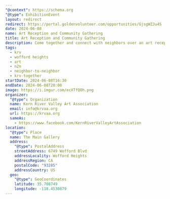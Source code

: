 ```yaml
---
"@context": https://schema.org
"@type": ExhibitionEvent
layout: redirect
redirect: https://portal.goldenvolunteer.com/opportunities/GjsgWZJu4S
date: 2024-06-08
name: Art Reception and Community Gathering
title: Art Reception and Community Gathering
description: Come together and connect with neighbors over an art reception.
tags:
  - krv
  - wofford heights
  - art
  - n2n
  - neighbor-to-neighbor
  - krv-together
startDate: 2024-06-08T16:30
endDate: 2024-06-08T20:00
image: https://i.imgur.com/ecXTfQOh.png
organizer:
  "@type": Organization
  name: Kern River Valley Art Association
  email: info@krvaa.org
  url: https://krvaa.org
  sameAs:
    - https://www.facebook.com/KernRiverValleyArtAssociation
location:
  "@type": Place
  name: The Main Gallery
  address:
    "@type": PostalAddress
    streetAddress: 6749 Wofford Blvd
    addressLocality: Wofford Heights
    addressRegion: CA
    postalCode: "93285"
    addressCountry: US
  geo:
    "@type": GeoCoordinates
    latitude: 35.708749
    longitude: -118.4530879
---
```

